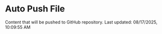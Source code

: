 # Auto Push File

Content that will be pushed to GitHub repository.
Last updated: 08/17/2025, 10:09:55 AM